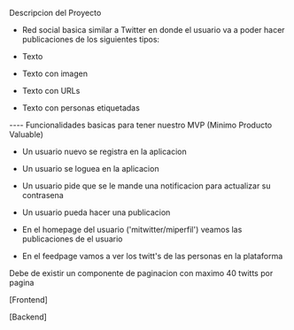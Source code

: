Descripcion del Proyecto

- Red social basica similar a Twitter en donde el usuario va a poder hacer publicaciones de los siguientes tipos:

- Texto
- Texto con imagen
- Texto con URLs
- Texto con personas etiquetadas

---- Funcionalidades basicas para tener nuestro MVP (Minimo Producto Valuable)

* Un usuario nuevo se registra en la aplicacion
* Un usuario se loguea en la aplicacion
* Un usuario pide que se le mande una notificacion para actualizar su contrasena

* Un usuario pueda hacer una publicacion
* En el homepage del usuario ('mitwitter/miperfil') veamos las publicaciones de el usuario
* En el feedpage vamos a ver los twitt's de las personas en la plataforma

Debe de existir un componente de paginacion con maximo 40 twitts por pagina

[Frontend]

[Backend]